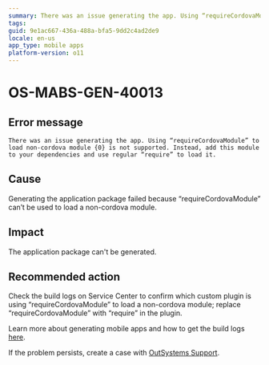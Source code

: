 ```yaml
---
summary: There was an issue generating the app. Using “requireCordovaModule” to load non-cordova module {0} is not supported. Instead, add this module to your dependencies and use regular “require” to load it.
tags:
guid: 9e1ac667-436a-488a-bfa5-9dd2c4ad2de9
locale: en-us
app_type: mobile apps
platform-version: o11
---
```


# OS-MABS-GEN-40013

## Error message

`There was an issue generating the app. Using “requireCordovaModule” to load non-cordova module {0} is not supported. Instead, add this module to your dependencies and use regular “require” to load it.`

## Cause

Generating the application package failed because “requireCordovaModule” can’t be used to load a non-cordova module.

## Impact

The application package can't be generated.

## Recommended action

Check the build logs on Service Center to confirm which custom plugin is using “requireCordovaModule” to load a non-cordova module; replace “requireCordovaModule” with “require” in the plugin.

Learn more about generating mobile apps and how to get the build logs [here](https://success.outsystems.com/Documentation/11/Delivering_Mobile_Apps/Generate_and_Distribute_Your_Mobile_App#download-mobile-app-build-logs).

If the problem persists, create a case with [OutSystems Support](https://www.outsystems.com/support/portal/open-support-case?ErrorCode=OS-MABS-GEN-40013).
